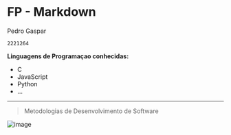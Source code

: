 # FP - Markdown

Pedro Gaspar
 ```
 2221264
 ```

**Linguagens de Programaçao conhecidas:**

+ C
+ JavaScript
+ Python
+ ...

---

> Metodologias de Desenvolvimento de Software

![image](https://eduportugal.eu/wp-content/uploads/2017/08/eduportugal_ipleiria_n.jpg)

